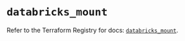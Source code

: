# `databricks_mount`

Refer to the Terraform Registry for docs: [`databricks_mount`](https://registry.terraform.io/providers/databricks/databricks/1.66.0/docs/resources/mount).
